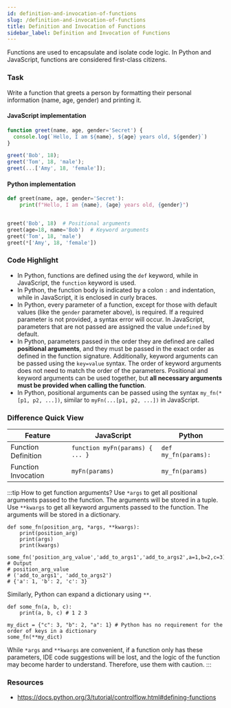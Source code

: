 ```yaml
---
id: definition-and-invocation-of-functions
slug: /definition-and-invocation-of-functions
title: Definition and Invocation of Functions
sidebar_label: Definition and Invocation of Functions
---
```


Functions are used to encapsulate and isolate code logic. In Python and JavaScript, functions are considered first-class citizens.

### Task

Write a function that greets a person by formatting their personal information (name, age, gender) and printing it.

#### JavaScript implementation
```javascript
function greet(name, age, gender='Secret') {
  console.log(`Hello, I am ${name}, ${age} years old, ${gender}`)
}

greet('Bob', 18);
greet('Tom', 18, 'male');
greet(...['Amy', 18, 'female']);
```

#### Python implementation
```python
def greet(name, age, gender='Secret'):
    print(f"Hello, I am {name}, {age} years old, {gender}")


greet('Bob', 18)  # Positional arguments
greet(age=18, name='Bob')  # Keyword arguments
greet('Tom', 18, 'male')
greet(*['Amy', 18, 'female'])

```

### Code Highlight

- In Python, functions are defined using the `def` keyword, while in JavaScript, the `function` keyword is used.
- In Python, the function body is indicated by a colon `:` and indentation, while in JavaScript, it is enclosed in curly braces.
- In Python, every parameter of a function, except for those with default values (like the `gender` parameter above), is required. If a required parameter is not provided, a syntax error will occur. In JavaScript, parameters that are not passed are assigned the value `undefined` by default.
- In Python, parameters passed in the order they are defined are called **positional arguments**, and they must be passed in the exact order as defined in the function signature. Additionally, keyword arguments can be passed using the `key=value` syntax. The order of keyword arguments does not need to match the order of the parameters. Positional and keyword arguments can be used together, but **all necessary arguments must be provided when calling the function**.
- In Python, positional arguments can be passed using the syntax `my_fn(*[p1, p2, ...])`, similar to `myFn(...[p1, p2, ...])` in JavaScript.

### Difference Quick View

| Feature | JavaScript | Python |
|---------|------------|--------|
| Function Definition | `function myFn(params) { ... }` | `def my_fn(params):` |
| Function Invocation | `myFn(params)` | `my_fn(params)` |

:::tip How to get function arguments?
Use `*args` to get all positional arguments passed to the function. The arguments will be stored in a tuple. Use `**kwargs` to get all keyword arguments passed to the function. The arguments will be stored in a dictionary.
```
def some_fn(position_arg, *args, **kwargs):
    print(position_arg)
    print(args)
    print(kwargs)

some_fn('position_arg_value','add_to_args1','add_to_args2',a=1,b=2,c=3)
# Output
# position_arg_value
# ('add_to_args1', 'add_to_args2')
# {'a': 1, 'b': 2, 'c': 3}
```
Similarly, Python can expand a dictionary using `**`.

```
def some_fn(a, b, c):
    print(a, b, c) # 1 2 3

my_dict = {"c": 3, "b": 2, "a": 1} # Python has no requirement for the order of keys in a dictionary
some_fn(**my_dict)

```

While `*args` and `**kwargs` are convenient, if a function only has these parameters, IDE code suggestions will be lost, and the logic of the function may become harder to understand. Therefore, use them with caution.
:::

### Resources

- https://docs.python.org/3/tutorial/controlflow.html#defining-functions
